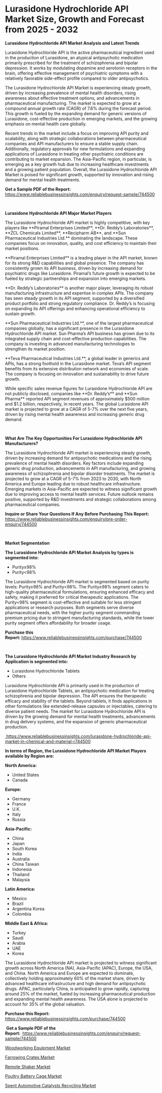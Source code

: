<p><h1>Lurasidone Hydrochloride API Market Size, Growth and Forecast from 2025 - 2032</h1></p><p><strong>Lurasidone Hydrochloride API Market Analysis and Latest Trends</strong></p>
<p><p>Lurasidone Hydrochloride API is the active pharmaceutical ingredient used in the production of Lurasidone, an atypical antipsychotic medication primarily prescribed for the treatment of schizophrenia and bipolar depression. It works by modulating dopamine and serotonin receptors in the brain, offering effective management of psychiatric symptoms with a relatively favorable side-effect profile compared to older antipsychotics.</p><p>The Lurasidone Hydrochloride API Market is experiencing steady growth, driven by increasing prevalence of mental health disorders, rising awareness about effective treatment options, and advancements in pharmaceutical manufacturing. The market is expected to grow at a compound annual growth rate (CAGR) of 7.6% during the forecast period. This growth is fueled by the expanding demand for generic versions of Lurasidone, cost-effective production in emerging markets, and the growing emphasis on mental health care globally.</p><p>Recent trends in the market include a focus on improving API purity and scalability, along with strategic collaborations between pharmaceutical companies and API manufacturers to ensure a stable supply chain. Additionally, regulatory approvals for new formulations and expanding applications of Lurasidone in treating other psychiatric conditions are contributing to market expansion. The Asia-Pacific region, in particular, is emerging as a key growth hub due to increasing healthcare investments and a growing patient population. Overall, the Lurasidone Hydrochloride API Market is poised for significant growth, supported by innovation and rising demand for mental health treatments.</p></p>
<p><strong>Get a Sample PDF of the Report:&nbsp;</strong> <a href="https://www.reliablebusinessinsights.com/enquiry/request-sample/744500?utm_campaign=1138&utm_medium=2&utm_source=Github&utm_content=ia&utm_term=20012025&utm_id=lurasidone-hydrochloride-api">https://www.reliablebusinessinsights.com/enquiry/request-sample/744500</a></p>
<p>&nbsp;</p>
<p><strong>Lurasidone Hydrochloride API Major Market Players</strong></p>
<p><p>The Lurasidone Hydrochloride API market is highly competitive, with key players like **Piramal Enterprises Limited**, **Dr. Reddy’s Laboratories**, **ZCL Chemicals Limited**, **Recipharm AB**, and **Sun Pharmaceutical Industries Ltd.** dominating the landscape. These companies focus on innovation, quality, and cost efficiency to maintain their market positions.</p><p>**Piramal Enterprises Limited** is a leading player in the API market, known for its strong R&D capabilities and global presence. The company has consistently grown its API business, driven by increasing demand for psychiatric drugs like Lurasidone. Piramal’s future growth is expected to be fueled by strategic partnerships and expansion into emerging markets.</p><p>**Dr. Reddy’s Laboratories** is another major player, leveraging its robust manufacturing infrastructure and expertise in complex APIs. The company has seen steady growth in its API segment, supported by a diversified product portfolio and strong regulatory compliance. Dr. Reddy’s is focusing on expanding its API offerings and enhancing operational efficiency to sustain growth.</p><p>**Sun Pharmaceutical Industries Ltd.**, one of the largest pharmaceutical companies globally, has a significant presence in the Lurasidone Hydrochloride API market. Sun Pharma’s API business has grown due to its integrated supply chain and cost-effective production capabilities. The company is investing in advanced manufacturing technologies to strengthen its market position.</p><p>**Teva Pharmaceutical Industries Ltd.**, a global leader in generics and APIs, has a strong foothold in the Lurasidone market. Teva’s API segment benefits from its extensive distribution network and economies of scale. The company is focusing on innovation and sustainability to drive future growth.</p><p>While specific sales revenue figures for Lurasidone Hydrochloride API are not publicly disclosed, companies like **Dr. Reddy’s** and **Sun Pharma** reported API segment revenues of approximately $500 million and $1.2 billion, respectively, in recent years. The global Lurasidone API market is projected to grow at a CAGR of 5-7% over the next five years, driven by rising mental health awareness and increasing generic drug demand.</p></p>
<p>&nbsp;</p>
<p><strong>What Are The Key Opportunities For Lurasidone Hydrochloride API Manufacturers?</strong></p>
<p><p>The Lurasidone Hydrochloride API market is experiencing steady growth, driven by increasing demand for antipsychotic medications and the rising prevalence of mental health disorders. Key factors include expanding generic drug production, advancements in API manufacturing, and growing awareness of schizophrenia and bipolar disorder treatments. The market is projected to grow at a CAGR of 5-7% from 2023 to 2030, with North America and Europe leading due to robust healthcare infrastructure. Emerging markets in Asia-Pacific are expected to witness significant growth due to improving access to mental health services. Future outlook remains positive, supported by R&D investments and strategic collaborations among pharmaceutical companies.</p></p>
<p><strong>Inquire or Share Your Questions If Any Before Purchasing This Report:</strong> <a href="https://www.reliablebusinessinsights.com/enquiry/pre-order-enquiry/744500?utm_campaign=1138&utm_medium=2&utm_source=Github&utm_content=ia&utm_term=20012025&utm_id=lurasidone-hydrochloride-api">https://www.reliablebusinessinsights.com/enquiry/pre-order-enquiry/744500</a></p>
<p>&nbsp;</p>
<p><strong>Market Segmentation</strong></p>
<p><strong>The Lurasidone Hydrochloride API Market Analysis by types is segmented into:</strong></p>
<p><ul><li>Purity≥98%</li><li>Purity<98%</li></ul></p>
<p><p>The Lurasidone Hydrochloride API market is segmented based on purity levels: Purity≥98% and Purity<98%. The Purity≥98% segment caters to high-quality pharmaceutical formulations, ensuring enhanced efficacy and safety, making it preferred for critical therapeutic applications. The Purity<98% segment is cost-effective and suitable for less stringent applications or research purposes. Both segments serve diverse pharmaceutical needs, with the higher purity segment commanding premium pricing due to stringent manufacturing standards, while the lower purity segment offers affordability for broader usage.</p></p>
<p><strong>Purchase this Report:&nbsp;</strong><a href="https://www.reliablebusinessinsights.com/purchase/744500?utm_campaign=1138&utm_medium=2&utm_source=Github&utm_content=ia&utm_term=20012025&utm_id=lurasidone-hydrochloride-api">https://www.reliablebusinessinsights.com/purchase/744500</a></p>
<p>&nbsp;</p>
<p><strong>The Lurasidone Hydrochloride API Market Industry Research by Application is segmented into:</strong></p>
<p><ul><li>Lurasidone Hydrochloride Tablets</li><li>Others</li></ul></p>
<p><p>Lurasidone Hydrochloride API is primarily used in the production of Lurasidone Hydrochloride Tablets, an antipsychotic medication for treating schizophrenia and bipolar depression. The API ensures the therapeutic efficacy and stability of the tablets. Beyond tablets, it finds applications in other formulations like extended-release capsules or injectables, catering to diverse patient needs. The market for Lurasidone Hydrochloride API is driven by the growing demand for mental health treatments, advancements in drug delivery systems, and the expansion of generic pharmaceutical production.</p></p>
<p><a href="https://www.reliablebusinessinsights.com/lurasidone-hydrochloride-api-market-in-chemical-and-material-r744500?utm_campaign=1138&utm_medium=2&utm_source=Github&utm_content=ia&utm_term=20012025&utm_id=lurasidone-hydrochloride-api">&nbsp;https://www.reliablebusinessinsights.com/lurasidone-hydrochloride-api-market-in-chemical-and-material-r744500</a></p>
<p><strong>In terms of Region, the Lurasidone Hydrochloride API Market Players available by Region are:</strong></p>
<p>
    <p> <strong> North America: </strong>
        <ul>
            <li>United States</li>
            <li>Canada</li>
        </ul>
        </p> 
    <p> <strong> Europe: </strong>
        <ul>
            <li>Germany</li>
            <li>France</li>
            <li>U.K.</li>
            <li>Italy</li>
            <li>Russia</li>
        </ul>
        </p> 
    <p> <strong> Asia-Pacific: </strong>
        <ul>
            <li>China</li>
            <li>Japan</li>
            <li>South Korea</li>
            <li>India</li>
            <li>Australia</li>
            <li>China Taiwan</li>
            <li>Indonesia</li>
            <li>Thailand</li>
            <li>Malaysia</li>
        </ul>
        </p> 
    <p> <strong> Latin America: </strong>
        <ul>
            <li>Mexico</li>
            <li>Brazil</li>
            <li>Argentina Korea</li>
            <li>Colombia</li>
        </ul>
        </p> 
    <p> <strong> Middle East & Africa: </strong>
        <ul>
            <li>Turkey</li>
            <li>Saudi</li>
            <li>Arabia</li>
            <li>UAE</li>
            <li>Korea</li>
        </ul>
    </p>
    </p>
<p><p>The Lurasidone Hydrochloride API market is projected to witness significant growth across North America (NA), Asia-Pacific (APAC), Europe, the USA, and China. North America and Europe are expected to dominate, collectively holding approximately 60% of the market share, driven by advanced healthcare infrastructure and high demand for antipsychotic drugs. APAC, particularly China, is anticipated to grow rapidly, capturing around 25% of the market, fueled by increasing pharmaceutical production and expanding mental health awareness. The USA alone is projected to account for 35% of the global valuation.</p></p>
<p><strong>Purchase this Report: </strong><a href="https://www.reliablebusinessinsights.com/purchase/744500?utm_campaign=1138&utm_medium=2&utm_source=Github&utm_content=ia&utm_term=20012025&utm_id=lurasidone-hydrochloride-api">https://www.reliablebusinessinsights.com/purchase/744500</a></p>
<p>&nbsp;<strong>Get a Sample PDF of the Report:&nbsp;&nbsp;</strong><a href="https://www.reliablebusinessinsights.com/enquiry/request-sample/744500?utm_campaign=1138&utm_medium=2&utm_source=Github&utm_content=ia&utm_term=20012025&utm_id=lurasidone-hydrochloride-api">https://www.reliablebusinessinsights.com/enquiry/request-sample/744500</a></p>
<p><strong></strong></p>
<p><p><a href="https://www.linkedin.com/pulse/why-woodworking-equipment-market-thriving-148-cagr-through-u9ruc?utm_campaign=1138&utm_medium=2&utm_source=Github&utm_content=ia&utm_term=20012025&utm_id=lurasidone-hydrochloride-api">Woodworking Equipment Market</a></p><p><a href="https://www.linkedin.com/pulse/deep-dive-farrowing-crates-market-itstrends-segmentation-competitive-vgxte?utm_campaign=1138&utm_medium=2&utm_source=Github&utm_content=ia&utm_term=20012025&utm_id=lurasidone-hydrochloride-api">Farrowing Crates Market</a></p><p><a href="https://github.com/shirleenfraker87/Market-Research-Report-List-1/blob/main/remote-shaker-market.md?utm_campaign=1138&utm_medium=2&utm_source=Github&utm_content=ia&utm_term=20012025&utm_id=lurasidone-hydrochloride-api">Remote Shaker Market</a></p><p><a href="https://www.linkedin.com/pulse/poultry-battery-cage-sector-surge-91-growth-roadmap-2032-imarkete-hv19e?utm_campaign=1138&utm_medium=2&utm_source=Github&utm_content=ia&utm_term=20012025&utm_id=lurasidone-hydrochloride-api">Poultry Battery Cage Market</a></p><p><a href="https://github.com/norbeludie83/Market-Research-Report-List-1/blob/main/spent-automotive-catalysts-recycling-market.md?utm_campaign=1138&utm_medium=2&utm_source=Github&utm_content=ia&utm_term=20012025&utm_id=lurasidone-hydrochloride-api">Spent Automotive Catalysts Recycling Market</a></p></p>